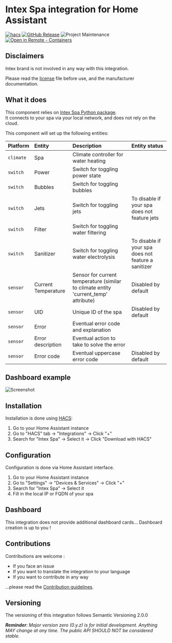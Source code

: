 # Intex Spa integration for Home Assistant

[![hacs][hacsbadge]][hacs]
[![GitHub Release][releases-shield]][releases]
![Project Maintenance][maintenance-shield]
[![Open in Remote - Containers][devcontainer-badge]][devcontainer]

## Disclaimers
Intex brand is not involved in any way with this integration.

Please read the [license] file before use, and the manufacturer documentation.

## What it does
This component relies on [Intex Spa Python package][intex_spa_package].\
It connects to your spa via your local network, and does not rely on the cloud.

This component will set up the following entities:

Platform | Entity | Description | Entity status
:-- | :-- | :-- | :--
`climate` | Spa | Climate controller for water heating
`switch` | Power | Switch for toggling power state
`switch` | Bubbles | Switch for toggling bubbles
`switch` | Jets | Switch for toggling jets | To disable if your spa does not feature jets
`switch` | Filter | Switch for toggling water filtering
`switch` | Sanitizer | Switch for toggling water electrolysis | To disable if your spa does not feature a sanitizer
`sensor` | Current Temperature | Sensor for current temperature (similar to climate entity 'current_temp' attribute) | Disabled by default
`sensor` | UID | Unique ID of the spa | Disabled by default
`sensor` | Error | Eventual error code and explanation
`sensor` | Error description | Eventual action to take to solve the error
`sensor` | Error code | Eventual uppercase error code | Disabled by default

## Dashboard example

![Screenshot][screenshot_img]

## Installation

Installation is done using [HACS][hacs]:

1. Go to your Home Assistant instance
1. Go to "HACS" tab -> "Integrations" -> Click "+"
1. Search for "Intex Spa" -> Select it -> Click "Download with HACS"

## Configuration

Configuration is done via Home Assistant interface.

1. Go to your Home Assistant instance
1. Go to "Settings" -> "Devices & Services" -> Click "+"
1. Search for "Intex Spa" -> Select it
1. Fill in the local IP or FQDN of your spa

## Dashboard

This integration does not provide additional dashboard cards... Dashboard creation is up to you !

## Contributions

Contributions are welcome :
* If you face an issue
* If you want to translate the integration to your language
* If you want to contribute in any way

...please read the [Contribution guidelines](CONTRIBUTING.md).

## Versioning

The versioning of this integration follows Semantic Versioning 2.0.0

***Reminder**: Major version zero (0.y.z) is for initial development. Anything MAY change at any time. The public API SHOULD NOT be considered stable.*

<!-- Links -->

[license]: LICENSE
[intex_spa_package]: https://github.com/mathieu-mp/intex-spa
[hacs]: https://hacs.xyz/
[hacsbadge]: https://img.shields.io/badge/HACS-Default-41BDF5.svg
[screenshot_img]: https://raw.githubusercontent.com/mathieu-mp/homeassistant-intex-spa/main/screenshot_fr.png
[maintenance-shield]: https://img.shields.io/maintenance/yes/2023.svg
[releases-shield]: https://img.shields.io/github/release/mathieu-mp/homeassistant-intex-spa.svg
[releases]: https://github.com/mathieu-mp/homeassistant-intex-spa/releases
[devcontainer]: https://vscode.dev/redirect?url=vscode://ms-vscode-remote.remote-containers/cloneInVolume?url=https://github.com/mathieu-mp/homeassistant-intex-spa
[devcontainer-badge]: https://img.shields.io/static/v1?label=Remote%20-%20Containers&message=Open&color=blue&logo=visualstudiocode
